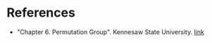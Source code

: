 # References

- "Chapter 6. Permutation Group". Kennesaw State University. [link](http://ksuweb.kennesaw.edu/~plaval/math4361/permutations)